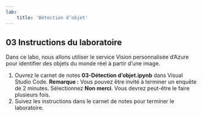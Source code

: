 ```yaml
---
lab:
    title: 'Détection d’objet'
---
```


## 03 Instructions du laboratoire
Dans ce labo, nous allons utiliser le service Vision personnalisée d’Azure pour identifier des objets du monde réel à partir d’une image.

1.  Ouvrez le carnet de notes **03-Détection d’objet.ipynb** dans Visual Studio Code.
    **Remarque :** Vous pouvez être invité à terminer un enquête de 2 minutes. Sélectionnez **Non merci**. Vous devrez peut-être le faire plusieurs fois.
2.  Suivez les instructions dans le carnet de notes pour terminer le laboratoire.
